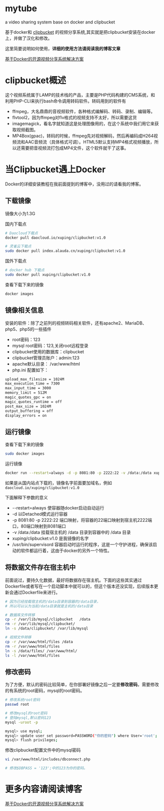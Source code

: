 # mytube
a video sharing system base on docker and clipbucket

基于docker和 [clipbucket](http://clip-bucket.com/) 的视频分享系统,其实就是把clipbucket安装在docker上，并做了汉化和修改。

这里简要说明如何使用，**详细的使用方法请阅读我的博客文章**

[基于Docker的开源视频分享系统解决方案](http://blog.xvping.cn/2016/04/24/a-solution-of-open-source-video-sharing-system-based-on-docker/)

# clipbucket概述

这个视频系统属于LAMP的技术栈的产品，主要是PHP代码构建的CMS系统，和利用PHP-CLI来执行bash命令调用转码软件。转码用到的软件有

* ffmpeg，大名鼎鼎的音视频软件，各种格式编解码、转码、录制、编辑等。
* flvtool2，因为ffmpeg对flv格式的视频支持不太好，所以需要这货
* imagemagick，看名字就知道这是处理图像用的，在这个系统中我们用它来获取视频截图。
* MP4Box(gpac)，转码的时候，ffmpeg先对视频解码，然后再编码成H264视频流和AAC音频流（具体格式可调）。HTML5默认支持MP4格式视频播放，所以还需要把音视频流打包成MP4文件，这个软件就干了这事。

# 当Clipbucket遇上Docker

Docker的详细安装教程在我前面提到的博客中，没用过的请看我的博客。

## 下载镜像
镜像大小为1.3G

国内下载点

```bash
# Daocloud下载点
docker pull daocloud.io/xuping/clipbucket:v1.0

# 灵雀云下载点
sudo docker pull index.alauda.cn/xuping/clipbucket:v1.0
```
国外下载点

```bash
# docker hub 下载点
sudo docker pull xuping/clipbucket:v1.0

```
查看下载下来的镜像

```bash
docker images
```

## 镜像相关信息

安装的软件：除了之前列的视频转码相关软件，还有apache2、MariaDB、php5、php5的一些插件

* root密码：123
* mysql root密码：123,关闭root远程登录
* clipbucket使用的数据库：clipbucket
* clipbucket管理员账户：admin:123
* apache默认目录： /var/www/html
* php.ini 配置如下：

```bash
upload_max_filesize = 1024M
max_execution_time = 7300
max_input_time = 3000
memory_limit = 512M
magic_quotes_gpc = on
magic_quotes_runtime = off
post_max_size = 1024M
output_buffering = off
display_errors = on
```
## 运行镜像

查看下载下来的镜像

```bash
sudo docker images
```
运行镜像

```bash
docker run --restart=always -d -p 8081:80 -p 2222:22 -v /data:/data xuping/clipbucket:v1.0  /usr/bin/supervisord 
```
如果是从国内站点下载的，镜像名字前面要加域名，例如```daocloud.io/xuping/clipbucket:v1.0```

下面解释下参数的意义

* --restart=always 使容器随docker启动自动运行
* -d 以Detached模式运行容器
* -p 8081:80 -p 2222:22 端口映射，将容器的22端口映射到宿主机2222端口，80端口映射到8081端口
* -v /data:/data 挂载宿主机的 /data 目录到容器中的 /data 目录
* xuping/clipbucket:v1.0 是我镜像的名字
* /usr/bin/supervisord 容器启动时运行的程序，这是一个守护进程，确保该启动的软件都运行着，这由于docker的另外一个特性。

## 将数据文件存在宿主机中

前面说过，要持久化数据，最好将数据存在宿主机。下面的这些其实通过Dockerfile或者写在一个启动脚本中就可以的，但这个版本还没实现，后续版本更新会通过Dockerfile来进行。

```bash
# 因为已经挂载宿主机的/data目录到容器的/data目录，
# 所以可以认为当前/data目录就是主机的/data目录

# 数据库文件转移
cp -r /var/lib/mysql/clipbucket   /data
rm -r /var/lib/mysql/clipbucket/
ln -s /data/clipbucket/ /var/lib/mysql

# 视频文件转移
cp -r /var/www/html/files /data
rm -r /var/www/html/files
ln -s /data/files/ /var/www/html/
ls -l /var/www/html/files
```
## 修改密码

为了方便，默认的密码比较简单，在你部署好镜像之后一定要**修改密码**，需要修改的有系统的root密码，mysql的root密码。

```bash
# 修改系统root密码
passwd root

# 修改mysql的root密码
# 登陆mysql,默认密码123
mysql -uroot -p

mysql> use mysql;
mysql> update user set password=PASSWORD("你的密码") where User='root';
mysql> flush privileges;

```
修改clipbucket配置文件中的mysql密码

```bash
vi /var/www/html/includes/dbconnect.php

# 修改$DBPASS = '123';中的123为你的密码。
```

# 更多内容请阅读博客
[基于Docker的开源视频分享系统解决方案](http://blog.xvping.cn/2016/04/24/a-solution-of-open-source-video-sharing-system-based-on-docker/)